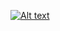 [![Alt text](https://img.youtube.com/vi/RBciLgcTKTw/0.jpg)](https://www.youtube.com/watch?v=RBciLgcTKTw)